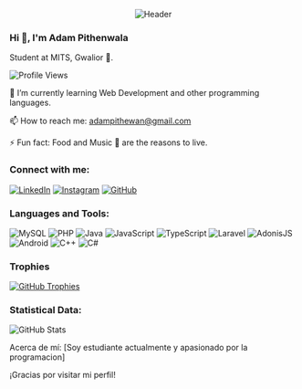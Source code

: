 <p align="center">
  <img src="https://github.com/adam-pw/adam-pw/blob/main/assets/header.png" alt="Header">
</p>

### Hi 👋, I'm Adam Pithenwala
Student at MITS, Gwalior 🌟.

![Profile Views](https://komarev.com/ghpvc/?username=adam-pw)

🌱 I’m currently learning Web Development and other programming languages.

📫 How to reach me: adampithewan@gmail.com

⚡ Fun fact: Food and Music 🎵 are the reasons to live.

### Connect with me:

[![LinkedIn](https://img.shields.io/badge/LinkedIn-adampithewan-blue)](https://www.linkedin.com/in/adam-pithewan/)
[![Instagram](https://img.shields.io/badge/Instagram-._.adam._-ff69b4)](https://www.instagram.com/._.adam._)
[![GitHub](https://img.shields.io/badge/GitHub-adampithewan-brightgreen)](https://github.com/adam-pw)

### Languages and Tools:

![MySQL](https://img.shields.io/badge/MySQL-4479A1)
![PHP](https://img.shields.io/badge/PHP-777BB4)
![Java](https://img.shields.io/badge/Java-007396)
![JavaScript](https://img.shields.io/badge/JavaScript-F7DF1E)
![TypeScript](https://img.shields.io/badge/TypeScript-3178C6)
![Laravel](https://img.shields.io/badge/Laravel-FF2D20)
![AdonisJS](https://img.shields.io/badge/AdonisJS-220052)
![Android](https://img.shields.io/badge/Android-3DDC84)
![C++](https://img.shields.io/badge/C++-00599C)
![C#](https://img.shields.io/badge/C%23-239120)

### Trophies

[![GitHub Trophies](https://github-profile-trophy.vercel.app/?username=adam-pw&theme=darkhub&column=7)](https://github.com/ryo-ma/github-profile-trophy)

### Statistical Data:

![GitHub Stats](https://github-readme-stats.vercel.app/api?username=adam-pw&show_icons=true&theme=radical)


Acerca de mí:
[Soy estudiante actualmente y apasionado por la programacion]

¡Gracias por visitar mi perfil!

<!-- Agrega imágenes, enlaces y personalización adicional según tus preferencias -->

